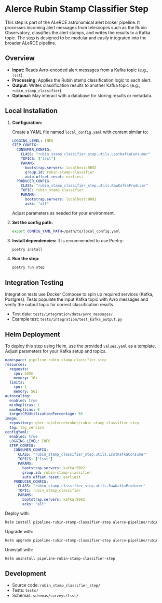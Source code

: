 # Alerce Rubin Stamp Classifier Step

This step is part of the ALeRCE astronomical alert broker pipeline. It processes incoming alert messages from telescopes such as the Rubin Observatory, classifies the alert stamps, and writes the results to a Kafka topic. The step is designed to be modular and easily integrated into the broader ALeRCE pipeline.

## Overview

- **Input:** Reads Avro-encoded alert messages from a Kafka topic (e.g., `lsst`).
- **Processing:** Applies the Rubin stamp classification logic to each alert.
- **Output:** Writes classification results to another Kafka topic (e.g., `rubin_stamp_classifier`).
- **Optional:** May interact with a database for storing results or metadata.

## Local Installation

1. **Configuration:**
   
   Create a YAML file named `local_config.yaml` with content similar to:
   ```yaml
   LOGGING_LEVEL: INFO
   STEP_CONFIG:
     CONSUMER_CONFIG:
       CLASS: "rubin_stamp_classifier_step.utils.LsstKafkaConsumer"
       TOPICS: ["lsst"]
       PARAMS:
         bootstrap.servers: localhost:9092
         group.id: rubin-stamp-classifier
         auto.offset.reset: earliest
     PRODUCER_CONFIG:
       CLASS: "rubin_stamp_classifier_step.utils.RawKafkaProducer"
       TOPIC: rubin_stamp_classifier
       PARAMS:
         bootstrap.servers: localhost:9092
         acks: "all"
   ```
   Adjust parameters as needed for your environment.

2. **Set the config path:**
   ```bash
   export CONFIG_YAML_PATH=/path/to/local_config.yaml
   ```

3. **Install dependencies:**
   It is recommended to use Poetry:
   ```bash
   poetry install
   ```

4. **Run the step:**
   ```bash
   poetry run step
   ```

## Integration Testing

Integration tests use Docker Compose to spin up required services (Kafka, Postgres). Tests populate the input Kafka topic with Avro messages and verify the output topic for correct classification results.

- Test data: `tests/integration/data/avro_messages/`
- Example test: `tests/integration/test_kafka_output.py`

## Helm Deployment

To deploy this step using Helm, use the provided `values.yaml` as a template. Adjust parameters for your Kafka setup and topics.

```yaml
namespace: pipeline-rubin-stamp-classifier-step
resources:
  requests:
    cpu: 500m
    memory: 1Gi
  limits:
    cpu: 1
    memory: 5Gi
autoscaling:
  enabled: true
  minReplicas: 1
  maxReplicas: 8
  targetCPUUtilizationPercentage: 60
image:
  repository: ghcr.io/alercebroker/rubin_stamp_classifier_step
  tag: tag_version
configYaml:
  enabled: true
  LOGGING_LEVEL: INFO
  STEP_CONFIG:
    CONSUMER_CONFIG:
      CLASS: "rubin_stamp_classifier_step.utils.LsstKafkaConsumer"
      TOPICS: ["lsst"]
      PARAMS:
        bootstrap.servers: kafka:9092
        group.id: rubin-stamp-classifier
        auto.offset.reset: earliest
    PRODUCER_CONFIG:
      CLASS: "rubin_stamp_classifier_step.utils.RawKafkaProducer"
      TOPIC: rubin_stamp_classifier
      PARAMS:
        bootstrap.servers: kafka:9092
        acks: "all"
```

Deploy with:
```bash
helm install pipeline-rubin-stamp-classifier-step alerce-pipeline/rubin-stamp-classifier-step -f values.yaml
```

Upgrade with:
```bash
helm upgrade pipeline-rubin-stamp-classifier-step alerce-pipeline/rubin-stamp-classifier-step -f values.yaml
```

Uninstall with:
```bash
helm uninstall pipeline-rubin-stamp-classifier-step
```

## Development

- Source code: `rubin_stamp_classifier_step/`
- Tests: `tests/`
- Schemas: `schemas/surveys/lsst/`


